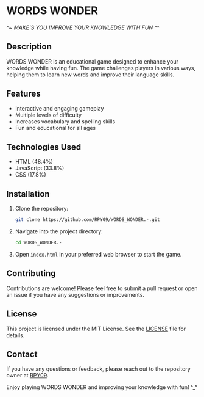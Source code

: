 # WORDS WONDER

^_~ MAKE'S YOU IMPROVE YOUR KNOWLEDGE WITH FUN ^_^

## Description
WORDS WONDER is an educational game designed to enhance your knowledge while having fun. The game challenges players in various ways, helping them to learn new words and improve their language skills.

## Features
- Interactive and engaging gameplay
- Multiple levels of difficulty
- Increases vocabulary and spelling skills
- Fun and educational for all ages

## Technologies Used
- HTML (48.4%)
- JavaScript (33.8%)
- CSS (17.8%)

## Installation
1. Clone the repository:
    ```sh
    git clone https://github.com/RPY09/WORDS_WONDER.-.git
    ```
2. Navigate into the project directory:
    ```sh
    cd WORDS_WONDER.-
    ```
3. Open `index.html` in your preferred web browser to start the game.

## Contributing
Contributions are welcome! Please feel free to submit a pull request or open an issue if you have any suggestions or improvements.

## License
This project is licensed under the MIT License. See the [LICENSE](LICENSE) file for details.

## Contact
If you have any questions or feedback, please reach out to the repository owner at [RPY09](https://github.com/RPY09).

Enjoy playing WORDS WONDER and improving your knowledge with fun! ^_^
